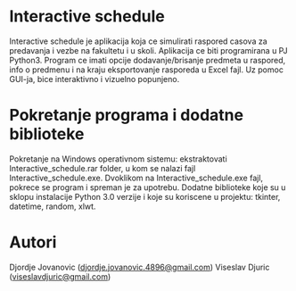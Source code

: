 # Interactive schedule

Interactive schedule je aplikacija koja ce simulirati raspored casova za predavanja i vezbe na fakultetu i u skoli. 
Aplikacija ce biti programirana u PJ Python3. Program ce imati opcije dodavanje/brisanje predmeta u raspored, info o predmenu i na kraju eksportovanje rasporeda u Excel fajl. Uz pomoc GUI-ja, bice interaktivno i vizuelno popunjeno.

# Pokretanje programa i dodatne biblioteke

Pokretanje na Windows operativnom sistemu: ekstraktovati Interactive_schedule.rar folder, u kom se nalazi fajl Interactive_schedule.exe. Dvoklikom na Interactive_schedule.exe fajl, pokrece se program i spreman je za upotrebu.
Dodatne biblioteke koje su u sklopu instalacije Python 3.0 verzije i koje su koriscene u projektu: tkinter, datetime, random, xlwt.

# Autori

Djordje Jovanovic (djordje.jovanovic.4896@gmail.com)
Viseslav Djuric (viseslavdjuric@gmail.com)
